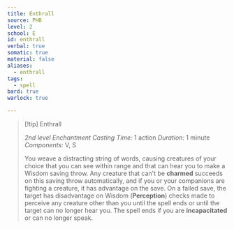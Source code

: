 ```yaml
---
title: Enthrall
source: PHB
level: 2
school: E
id: enthrall
verbal: true
somatic: true
material: false
aliases:
  - enthrall
tags:
  - spell
bard: true
warlock: true

---
```

>[!tip] Enthrall
>
> *2nd level Enchantment*
> *Casting Time:* 1 action
> *Duration:* 1 minute
> *Components:* V, S
>
>You weave a distracting string of words, causing creatures of your choice that you can see within range and that can hear you to make a Wisdom saving throw. Any creature that can't be **charmed** succeeds on this saving throw automatically, and if you or your companions are fighting a creature, it has advantage on the save. On a failed save, the target has disadvantage on Wisdom (**Perception**) checks made to perceive any creature other than you until the spell ends or until the target can no longer hear you. The spell ends if you are **incapacitated** or can no longer speak.
>


